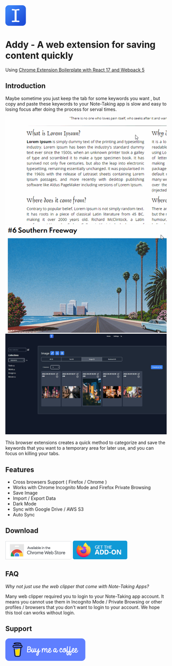 <img src="./docs/image/icon-128.png" width="64"/>

# Addy - A web extension for saving content quickly

Using [Chrome Extension Boilerplate with React 17 and Webpack 5](https://github.com/lxieyang/chrome-extension-boilerplate-react)

## Introduction

Maybe sometime you just keep the tab for some keywords you want , but copy and paste these keywords to your Note-Taking app is slow and easy to losing focus after doing the process for serval times.

![Preview](./docs/image/preview.gif)
![Preview 2](./docs/image/preview-2.gif)
![Panel](./docs/image/panel.jpg)

This browser extensions creates a quick method to categorize and save the keywords that you want to a temporary area for later use, and you can focus on killing your tabs.

## Features

- Cross browsers Support ( Firefox / Chrome )
- Works with Chrome Incognito Mode and Firefox Private Browsing
- Save Image
- Import / Export Data
- Dark Mode
- Sync with Google Drive / AWS S3
- Auto Sync

## Download

[<img src="./docs/image/chrome.png">](https://chrome.google.com/webstore/detail/addy/aeopkajhbaodnaelhbblokdngiapbglk)
[<img src="./docs/image/firefox.png">](https://addons.mozilla.org/firefox/addon/addy/)

## FAQ

_Why not just use the web clipper that come with Note-Taking Apps?_

Many web clipper required you to login to your Note-Taking app account. It means you cannot use them in Incognito Mode / Private Browsing or other profiles / browsers that you don't want to login to your account. We hope this tool can works without login.

## Support

[<img src="./docs/image/bmac.png">](https://www.buymeacoffee.com/hkben)
